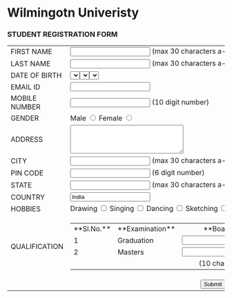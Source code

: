 # Wilmingotn Univeristy


### STUDENT REGISTRATION FORM

<table cellpadding="10" align="center">

<tbody>

<tr>

<td>FIRST NAME</td>

<td><input type="text" name="First_Name" maxlength="30"> (max 30 characters a-z and A-Z)</td>

</tr>

<tr>

<td>LAST NAME</td>

<td><input type="text" name="Last_Name" maxlength="30"> (max 30 characters a-z and A-Z)</td>

</tr>

<tr>

<td>DATE OF BIRTH</td>

<td><select name="Birthday_day" id="Birthday_Day">
    <select id="Birthday_Month" name="Birthday_Month">
    <select name="Birthday_Year" id="Birthday_Year">
</tr>

<tr>

<td>EMAIL ID</td>

<td><input type="text" name="Email_Id" maxlength="100"></td>

</tr>

<tr>

<td>MOBILE NUMBER</td>

<td><input type="text" name="Mobile_Number" maxlength="10"> (10 digit number)</td>

</tr>

<tr>

<td>GENDER</td>

<td>Male <input type="radio" name="Gender" value="Male"> Female <input type="radio" name="Gender" value="Female"></td>

</tr>

<tr>

<td>ADDRESS  

</td>

<td><textarea name="Address" rows="4" cols="30"></textarea></td>

</tr>

<tr>

<td>CITY</td>

<td><input type="text" name="City" maxlength="30"> (max 30 characters a-z and A-Z)</td>

</tr>

<tr>

<td>PIN CODE</td>

<td><input type="text" name="Pin_Code" maxlength="6"> (6 digit number)</td>

</tr>

<tr>

<td>STATE</td>

<td><input type="text" name="State" maxlength="30"> (max 30 characters a-z and A-Z)</td>

</tr>

<tr>

<td>COUNTRY</td>

<td><input type="text" name="Country" value="India" readonly="readonly"></td>

</tr>

<tr>

<td>HOBBIES  

</td>

<td>Drawing <input type="checkbox" name="Hobby_Drawing" value="Drawing"> Singing <input type="checkbox" name="Hobby_Singing" value="Singing"> Dancing <input type="checkbox" name="Hobby_Dancing" value="Dancing"> Sketching <input type="checkbox" name="Hobby_Cooking" value="Cooking">  
Others <input type="checkbox" name="Hobby_Other" value="Other"> <input type="text" name="Other_Hobby" maxlength="30"></td>

</tr>

<tr>

<td>QUALIFICATION  

</td>

<td>

<table>

<tbody>

<tr>

<td align="center">**Sl.No.**</td>

<td align="center">**Examination**</td>

<td align="center">**Board**</td>

<td align="center">**Percentage**</td>

<td align="center">**Year of Passing**</td>

</tr>

<tr>

<td>1</td>

<td>Graduation</td>

<td><input type="text" name="Graduation_Board" maxlength="30"></td>

<td><input type="text" name="Graduation_Percentage" maxlength="30"></td>

<td><input type="text" name="Graduation_YrOfPassing" maxlength="30"></td>

</tr>

<tr>

<td>2</td>

<td>Masters</td>

<td><input type="text" name="Masters_Board" maxlength="30"></td>

<td><input type="text" name="Masters_Percentage" maxlength="30"></td>

<td><input type="text" name="Masters_YrOfPassing" maxlength="30"></td>

</tr>

<tr>

<td></td>

<td></td>

<td align="center">(10 char max)</td>

<td align="center">(upto 2 decimal)</td>

</tr>

</tbody>

</table>

</td>

</tr>

<tr>

<tr>

<td colspan="2" align="center"><input type="submit" value="Submit"> <input type="reset" value="Reset"></td>

</tr>

</tbody>

</table>
